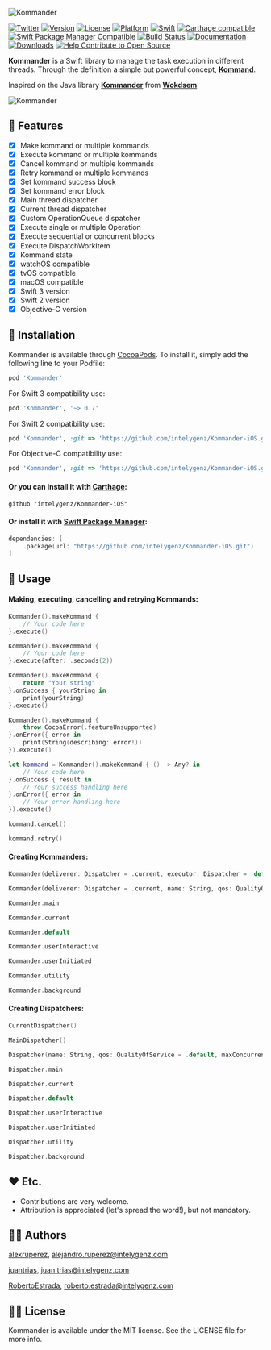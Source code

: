 ![Kommander](https://raw.githubusercontent.com/intelygenz/Kommander-iOS/master/Logo.png)

[![Twitter](https://img.shields.io/badge/contact-@intelygenz-0FABFF.svg?style=flat)](http://twitter.com/intelygenz)
[![Version](https://img.shields.io/cocoapods/v/Kommander.svg?style=flat)](http://cocoapods.org/pods/Kommander)
[![License](https://img.shields.io/cocoapods/l/Kommander.svg?style=flat)](http://cocoapods.org/pods/Kommander)
[![Platform](https://img.shields.io/cocoapods/p/Kommander.svg?style=flat)](http://cocoapods.org/pods/Kommander)
[![Swift](https://img.shields.io/badge/Swift-4-orange.svg?style=flat)](https://swift.org)
[![Carthage compatible](https://img.shields.io/badge/Carthage-compatible-4BC51D.svg?style=flat)](https://github.com/Carthage/Carthage)
[![Swift Package Manager Compatible](https://img.shields.io/badge/Swift%20Package%20Manager-compatible-4BC51D.svg?style=flat)](https://github.com/apple/swift-package-manager)
[![Build Status](https://travis-ci.org/intelygenz/Kommander-iOS.svg?branch=master)](https://travis-ci.org/intelygenz/Kommander-iOS)
[![Documentation](https://img.shields.io/badge/documentation-100%25-brightgreen.svg?style=flat)](https://intelygenz.github.io/Kommander-iOS)
[![Downloads](https://img.shields.io/cocoapods/dt/Kommander.svg)](http://cocoapods.org/pods/Kommander)
[![Help Contribute to Open Source](https://www.codetriage.com/intelygenz/kommander-ios/badges/users.svg)](https://www.codetriage.com/intelygenz/kommander-ios)

**Kommander** is a Swift library to manage the task execution in different threads. Through the definition a simple but powerful concept, [**Kommand**](https://en.wikipedia.org/wiki/Command_pattern).

Inspired on the Java library [**Kommander**](https://github.com/Wokdsem/Kommander) from [**Wokdsem**](https://github.com/Wokdsem).


![Kommander](https://raw.githubusercontent.com/intelygenz/Kommander-iOS/master/Kommander.png)

## 🌟 Features

- [x] Make kommand or multiple kommands
- [x] Execute kommand or multiple kommands
- [x] Cancel kommand or multiple kommands
- [x] Retry kommand or multiple kommands
- [x] Set kommand success block
- [x] Set kommand error block
- [x] Main thread dispatcher
- [x] Current thread dispatcher
- [x] Custom OperationQueue dispatcher
- [x] Execute single or multiple Operation
- [x] Execute sequential or concurrent blocks
- [x] Execute DispatchWorkItem
- [x] Kommand state
- [x] watchOS compatible
- [x] tvOS compatible
- [x] macOS compatible
- [x] Swift 3 version
- [x] Swift 2 version
- [x] Objective-C version

## 📲 Installation

Kommander is available through [CocoaPods](http://cocoapods.org). To install
it, simply add the following line to your Podfile:

```ruby
pod 'Kommander'
```

For Swift 3 compatibility use:

```ruby
pod 'Kommander', '~> 0.7'
```

For Swift 2 compatibility use:

```ruby
pod 'Kommander', :git => 'https://github.com/intelygenz/Kommander-iOS.git', :tag => '0.3.0-swift2'
```

For Objective-C compatibility use:

```ruby
pod 'Kommander', :git => 'https://github.com/intelygenz/Kommander-iOS.git', :tag => '0.2.3-objc'
```

#### Or you can install it with [Carthage](https://github.com/Carthage/Carthage):

```ogdl
github "intelygenz/Kommander-iOS"
```

#### Or install it with [Swift Package Manager](https://swift.org/package-manager/):

```swift
dependencies: [
    .package(url: "https://github.com/intelygenz/Kommander-iOS.git")
]
```

## 🐒 Usage

#### Making, executing, cancelling and retrying Kommands:

```swift
Kommander().makeKommand {
    // Your code here
}.execute()
```

```swift
Kommander().makeKommand {
    // Your code here
}.execute(after: .seconds(2))
```

```swift
Kommander().makeKommand {
    return "Your string"
}.onSuccess { yourString in
    print(yourString)
}.execute()
```

```swift
Kommander().makeKommand {
    throw CocoaError(.featureUnsupported)
}.onError({ error in
    print(String(describing: error!))
}).execute()
```

```swift
let kommand = Kommander().makeKommand { () -> Any? in
    // Your code here
}.onSuccess { result in
    // Your success handling here
}.onError({ error in
    // Your error handling here
}).execute()

kommand.cancel()

kommand.retry()
```

#### Creating Kommanders:

```swift
Kommander(deliverer: Dispatcher = .current, executor: Dispatcher = .default)

Kommander(deliverer: Dispatcher = .current, name: String, qos: QualityOfService = .default, maxConcurrentOperationCount: Int = .default)
```

```swift
Kommander.main

Kommander.current

Kommander.default

Kommander.userInteractive

Kommander.userInitiated

Kommander.utility

Kommander.background
```

#### Creating Dispatchers:

```swift
CurrentDispatcher()

MainDispatcher()

Dispatcher(name: String, qos: QualityOfService = .default, maxConcurrentOperationCount: Int = .default)
```

```swift
Dispatcher.main

Dispatcher.current

Dispatcher.default

Dispatcher.userInteractive

Dispatcher.userInitiated

Dispatcher.utility

Dispatcher.background
```

## ❤️ Etc.

* Contributions are very welcome.
* Attribution is appreciated (let's spread the word!), but not mandatory.

## 👨‍💻 Authors

[alexruperez](https://github.com/alexruperez), alejandro.ruperez@intelygenz.com

[juantrias](https://github.com/juantrias), juan.trias@intelygenz.com

[RobertoEstrada](https://github.com/RobertoEstrada), roberto.estrada@intelygenz.com

## 👮‍♂️ License

Kommander is available under the MIT license. See the LICENSE file for more info.
